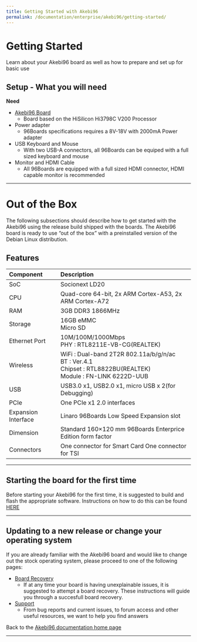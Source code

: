 ```yaml
---
title: Getting Started with Akebi96
permalink: /documentation/enterprise/akebi96/getting-started/
---
```

# Getting Started

Learn about your Akebi96 board as well as how to prepare and set up for basic use

## Setup - What you will need

**Need**
- [Akebi96 Board](https://www.96boards.org/product/akebi96/)
   - Board based on the HiSilicon Hi3798C V200 Processor
- Power adapter
   - 96Boards specifications requires a 8V-18V with 2000mA Power adapter
- USB Keyboard and Mouse
   - With two USB-A connectors, all 96Boards can be equiped with a full sized keyboard and mouse
- Monitor and HDMI Cable
   - All 96Boards are equipped with a full sized HDMI connector, HDMI capable monitor is recommended

***

# Out of the Box

The following subsections should describe how to get started with the Akebi96 using the release build shipped with the boards. The Akebi96 board is ready to use “out of the box” with a preinstalled version of the Debian Linux distribution.

## Features

|   Component          |   Description                                                                                    |
|:---------------------|:-------------------------------------------------------------------------------------------------|
|  SoC                 | Socionext LD20                                                                                   |
|  CPU                 | Quad-core 64-bit, 2x ARM Cortex-A53, 2x ARM Cortex-A72                                           |
|  RAM                 | 3GB DDR3 1866MHz                                                                                 |
|  Storage             | 16GB eMMC <br> Micro SD                                                                          |
|  Ethernet Port       | 10M/100M/1000Mbps <br> PHY : RTL8211E-VB-CG(REALTEK)                                             |
|  Wireless            | WiFi : Dual-band 2T2R 802.11a/b/g/n/ac <br> BT : Ver.4.1 <br> Chipset : RTL8822BU(REALTEK) <br> Module : FN-LINK 6222D-UUB                                                              |
|  USB                 | USB3.0 x1, USB2.0 x1, micro USB x 2(for Debugging)                                               |
|  PCIe                | One PCIe x1 2.0 interfaces                                                                       |
|  Expansion Interface | Linaro 96Boards Low Speed Expansion slot                                                         |
|  Dimension           | Standard 160×120 mm 96Boards Enterprice Edition form factor                                      |
|  Connectors          | One connector for Smart Card One connector for TSI                                               |

***

## Starting the board for the first time

Before starting your Akebi96 for the first time, it is suggested to build and flash the appropriate software. Instructions on how to do this can be found [HERE](https://github.com/96boards-akebi96/Documentation)

***

## Updating to a new release or change your operating system

If you are already familiar with the Akebi96 board and would like to change out the stock operating system, please proceed to one of the following pages:

- [Board Recovery](https://github.com/96boards-akebi96/Documentation/)
   - If at any time your board is having unexplainable issues, it is suggested to attempt a board recovery. These instructions will guide you through a succesfull board recovery.
- [Support](../support/)
   - From bug reports and current issues, to forum access and other useful resources, we want to help you find answers

Back to the [Akebi96 documentation home page](../)

***
